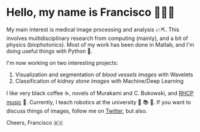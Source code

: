 # Hello, my name is Francisco 👨🏾‍💻

My main interest is medical image processing and analysis 📈⛏️. This involves multidisciplinary research from computing (mainly), and a bit of physics (biophotonics). Most of my work has been done in Matlab, and I'm doing useful things with Python 🐍. 

I'm now working on two interesting projects: 
  1. Visualization and segmentation of *blood vessels images* with Wavelets
  2. Classification of *kidney stone images* with Machine/Deep Learning

I like very black coffee ☕, novels of Murakami and C. Bukowski, and [RHCP music](https://www.youtube.com/watch?v=t5ht7o5r4iQ) 🎵. Currently, I teach robotics at the university 🤖 📚 🎒. 
If you want to discuss things of images, follow me on [Twitter](https://twitter.com/Friscolt), but also. 

Cheers, Francisco 🇲🇽
